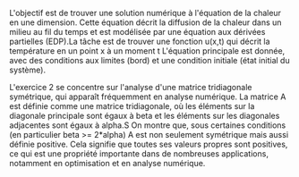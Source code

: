 L'objectif est de trouver une solution numérique à l'équation de la chaleur en une dimension.
Cette équation décrit la diffusion de la chaleur dans un milieu au fil du temps et est modélisée par une équation aux dérivées partielles (EDP).La tâche est de trouver une fonction 
u(x,t) qui décrit la température en un point x à un moment t
L'équation principale est donnée, avec des conditions aux limites (bord) et une condition initiale (état initial du système).

L'exercice 2 se concentre sur l'analyse d'une matrice tridiagonale symétrique, qui apparaît fréquemment en analyse numérique.
La matrice A est définie comme une matrice tridiagonale, où les éléments sur la diagonale principale sont égaux à beta et les éléments sur les diagonales adjacentes sont égaux à alpha.S
On montre que, sous certaines conditions (en particulier  beta >= 2*alpha) A est non seulement symétrique mais aussi définie positive.
Cela signifie que toutes ses valeurs propres sont positives, ce qui est une propriété importante dans de nombreuses applications, notamment en optimisation et en analyse numérique.
